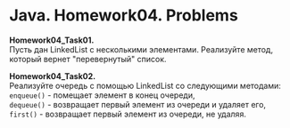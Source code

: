 # Java. Homework04. Problems

**Homework04_Task01.**<br>
Пусть дан LinkedList с несколькими элементами. Реализуйте метод, который вернет "перевернутый" список.

**Homework04_Task02.**<br>
Реализуйте очередь с помощью LinkedList со следующими методами:<br>
<code>enqueue()</code> - помещает элемент в конец очереди,<br>
<code>dequeue()</code> - возвращает первый элемент из очереди и удаляет его,<br>
<code>first()</code> - возвращает первый элемент из очереди, не удаляя.

[//]: # (**Homework04_Task03.**<br>)

[//]: # (В калькулятор добавьте возможность отменить последнюю операцию.)
